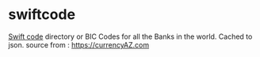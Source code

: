 # swiftcode

[Swift code](https://currencyAZ.com/swift-code) directory or BIC Codes for all the Banks in the world. Cached to json. source from : https://currencyAZ.com
